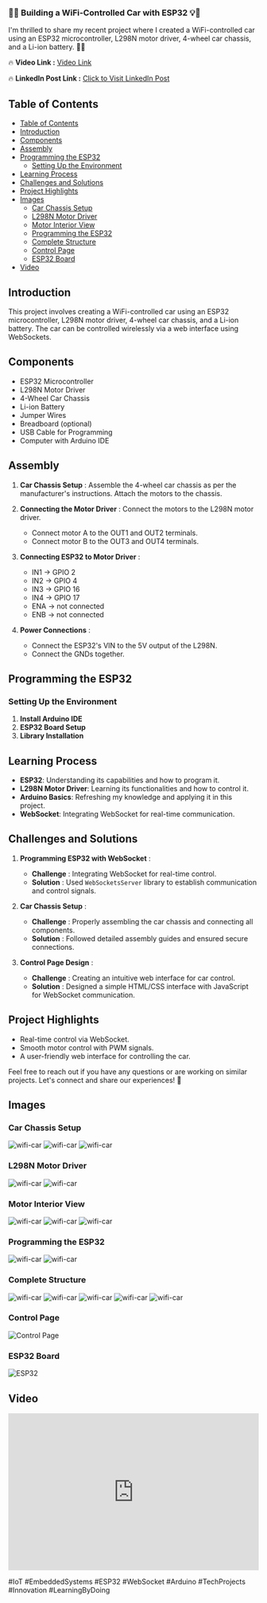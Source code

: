 ### 🚗💨 **Building a WiFi-Controlled Car with ESP32** 💡🔧

I'm thrilled to share my recent project where I created a WiFi-controlled car using an ESP32 microcontroller, L298N motor driver, 4-wheel car chassis, and a Li-ion battery. 🚙✨


🔥 **Video Link :** [Video Link](https://youtu.be/FxY-Q4hZWhk)

🔥 **LinkedIn Post Link :** [Click to Visit LinkedIn Post](https://www.linkedin.com/posts/soumojit-shome_iot-embeddedsystems-esp32-activity-7217419747603140608-rZZz)


## Table of Contents

- [Table of Contents](#table-of-contents)
- [Introduction](#introduction)
- [Components](#components)
- [Assembly](#assembly)
- [Programming the ESP32](#programming-the-esp32)
  - [Setting Up the Environment](#setting-up-the-environment)
- [Learning Process](#learning-process)
- [Challenges and Solutions](#challenges-and-solutions)
- [Project Highlights](#project-highlights)
- [Images](#images)
  - [Car Chassis Setup](#car-chassis-setup)
  - [L298N Motor Driver](#l298n-motor-driver)
  - [Motor Interior View](#motor-interior-view)
  - [Programming the ESP32](#programming-the-esp32-1)
  - [Complete Structure](#complete-structure)
  - [Control Page](#control-page)
  - [ESP32 Board](#esp32-board)
- [Video](#video)

## Introduction

This project involves creating a WiFi-controlled car using an ESP32 microcontroller, L298N motor driver, 4-wheel car chassis, and a Li-ion battery. The car can be controlled wirelessly via a web interface using WebSockets.

## Components

* ESP32 Microcontroller
* L298N Motor Driver
* 4-Wheel Car Chassis
* Li-ion Battery
* Jumper Wires
* Breadboard (optional)
* USB Cable for Programming
* Computer with Arduino IDE


## Assembly

1. **Car Chassis Setup** : Assemble the 4-wheel car chassis as per the manufacturer's instructions. Attach the motors to the chassis.
2. **Connecting the Motor Driver** : Connect the motors to the L298N motor driver.

   * Connect motor A to the OUT1 and OUT2 terminals.
   * Connect motor B to the OUT3 and OUT4 terminals.

3. **Connecting ESP32 to Motor Driver** :

    * IN1 -> GPIO 2
    * IN2 -> GPIO 4
    * IN3 -> GPIO 16
    * IN4 -> GPIO 17
    * ENA -> not connected
    * ENB -> not connected

4. **Power Connections** :

    * Connect the ESP32's VIN to the 5V output of the L298N.
    * Connect the GNDs together.

## Programming the ESP32

### Setting Up the Environment

1. **Install Arduino IDE**
2. **ESP32 Board Setup** 
3. **Library Installation** 


## Learning Process

- **ESP32**: Understanding its capabilities and how to program it.
- **L298N Motor Driver**: Learning its functionalities and how to control it.
- **Arduino Basics**: Refreshing my knowledge and applying it in this project.
- **WebSocket**: Integrating WebSocket for real-time communication.

## Challenges and Solutions

1. **Programming ESP32 with WebSocket** :

   * **Challenge** : Integrating WebSocket for real-time control.
   * **Solution** : Used `WebSocketsServer` library to establish communication and control signals.

2. **Car Chassis Setup** :

   * **Challenge** : Properly assembling the car chassis and connecting all components.
   * **Solution** : Followed detailed assembly guides and ensured secure connections.

3. **Control Page Design** :

   * **Challenge** : Creating an intuitive web interface for car control.
   * **Solution** : Designed a simple HTML/CSS interface with JavaScript for WebSocket communication.


## Project Highlights

- Real-time control via WebSocket.
- Smooth motor control with PWM signals.
- A user-friendly web interface for controlling the car.


Feel free to reach out if you have any questions or are working on similar projects. Let's connect and share our experiences! 🚀


## Images

### Car Chassis Setup
![wifi-car](./assets/wificar3.jpg)
![wifi-car](./assets/wificar4.jpg)
![wifi-car](./assets/wificar1.jpg)

### L298N Motor Driver
![wifi-car](./assets/wificar6.jpg)
![wifi-car](./assets/wificar14.jpg)

### Motor Interior View
![wifi-car](./assets/wificar8.jpg)
![wifi-car](./assets/wificar12.jpg)
![wifi-car](./assets/wificar13.jpg)

### Programming the ESP32
![wifi-car](./assets/wificar16.jpg)
![wifi-car](./assets/wificar21.jpg)

### Complete Structure
![wifi-car](./assets/wificar17.jpg)
![wifi-car](./assets/wificar18.jpg)
![wifi-car](./assets/wificar24.jpg)
![wifi-car](./assets/wificar25.jpg)
![wifi-car](./assets/wificar26.jpg)

### Control Page
![Control Page](./assets/wificar28.png)

### ESP32 Board
![ESP32](./assets/wificar29.jpg)


## Video

<iframe width="100%" height="315" src="https://www.youtube.com/embed/FxY-Q4hZWhk?si=U1Bip_5SnFE8WRr6" title="YouTube video player" frameborder="0" allow="accelerometer; autoplay; clipboard-write; encrypted-media; gyroscope; picture-in-picture; web-share" allowfullscreen></iframe>


#IoT #EmbeddedSystems #ESP32 #WebSocket #Arduino #TechProjects #Innovation #LearningByDoing
